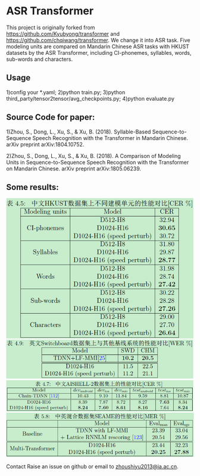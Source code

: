 # ASR Transformer

This project is originally forked from <https://github.com/Kyubyong/transformer> and <https://github.com/chqiwang/transformer>.
We change it into ASR task. Five modeling units are compared on Mandarin Chinese ASR tasks with HKUST datasets by the ASR Transformer, including CI-phonemes, syllables, words, sub-words and characters.

## Usage
1)config your *.yaml; 2)python train.py; 3)python third_party/tensor2tensor/avg_checkpoints.py; 4)python evaluate.py

## Source Code for paper:
1)Zhou, S., Dong, L., Xu, S., & Xu, B. (2018). Syllable-Based Sequence-to-Sequence Speech Recognition with the Transformer in Mandarin Chinese. arXiv preprint arXiv:1804.10752.

2)Zhou, S., Dong, L., Xu, S., & Xu, B. (2018). A Comparison of Modeling Units in Sequence-to-Sequence Speech Recognition with the Transformer on Mandarin Chinese. arXiv preprint arXiv:1805.06239.

## Some results:
<img src="results/150h_HKUST_Results.png">
<img src="results/300h_Switchboard_Results.png">
<img src="results/1000h_AISHELL2_Results.png">
<img src="results/150h_English_Mandarin_SEAME_Results.png">

Contact
Raise an issue on github or email to zhoushiyu2013@ia.ac.cn.
